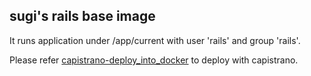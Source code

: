 ## sugi's rails base image

It runs application under /app/current with user 'rails' and group 'rails'.

Please refer [capistrano-deploy\_into\_docker](https://github.com/sugi/capistrano-deploy_into_docker) to deploy with capistrano.

